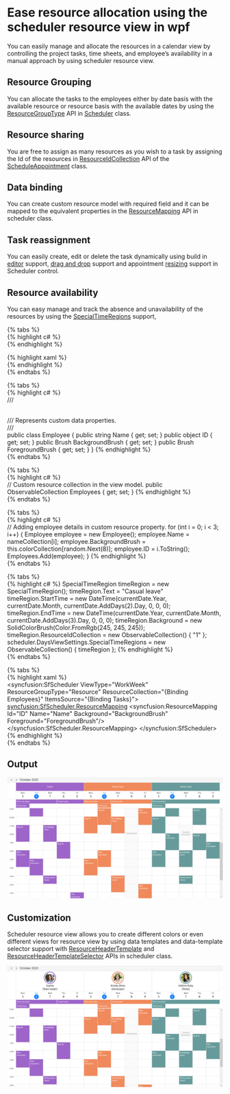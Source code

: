# Ease resource allocation using the scheduler resource view in wpf

You can easily manage and allocate the resources in a calendar view by controlling the project tasks, time sheets, and employee’s availability in a manual approach by using scheduler resource view.

## Resource Grouping 
You can allocate the tasks to the employees either by date basis with the available resource or resource basis with the available dates by using the [ResourceGroupType](https://help.syncfusion.com/cr/wpf/Syncfusion.UI.Xaml.Scheduler.SfScheduler.html#Syncfusion_UI_Xaml_Scheduler_SfScheduler_ResourceGroupType) API in [Scheduler](https://help.syncfusion.com/cr/wpf/Syncfusion.UI.Xaml.Scheduler.SfScheduler.html) class. 

## Resource sharing
You are free to assign as many resources as you wish to a task by assigning the Id of the resources in [ResourceIdCollection](https://help.syncfusion.com/cr/wpf/Syncfusion.UI.Xaml.Scheduler.ScheduleAppointment.html#Syncfusion_UI_Xaml_Scheduler_ScheduleAppointment_ResourceIdCollection) API of the [ScheduleAppointment](https://help.syncfusion.com/cr/wpf/Syncfusion.UI.Xaml.Scheduler.ScheduleAppointment.html) class.

## Data binding
You can create custom resource model with required field and it can be mapped to the equivalent properties in the [ResourceMapping](https://help.syncfusion.com/cr/wpf/Syncfusion.UI.Xaml.Scheduler.SfScheduler.html#Syncfusion_UI_Xaml_Scheduler_SfScheduler_ResourceMapping) API in scheduler class. 

## Task reassignment
You can easily create, edit or delete the task dynamically using build in [editor](https://help.syncfusion.com/wpf/scheduler/appointment-editing) support, [drag and drop](https://help.syncfusion.com/wpf/scheduler/appointment-drag-and-drop) support and appointment [resizing](https://help.syncfusion.com/wpf/scheduler/appointment-editing#appointment-resizing) support in Scheduler control.

## Resource availability
You can easy manage and track the absence and unavailability of the resources by using the [SpecialTimeRegions](https://help.syncfusion.com/wpf/scheduler/daysview#special-time-regions) support,

{% tabs %}       
{% highlight c# %}   
{% endhighlight %}   

{% highlight xaml %}   
{% endhighlight %}   
{% endtabs %}   

{% tabs %}       
{% highlight c# %}   
/// <summary>   
/// Represents custom data properties.   
/// </summary> 
public class Employee
{
    public string Name { get; set; }
    public object ID { get; set; }
    public Brush BackgroundBrush { get; set; }
    public Brush ForegroundBrush { get; set; }
}
{% endhighlight %}   
{% endtabs %}

{% tabs %}       
{% highlight c# %}   
// Custom resource collection in the view model.
public ObservableCollection<object> Employees { get; set; }
{% endhighlight %}   
{% endtabs %}

{% tabs %}       
{% highlight c# %}  
// Adding employee details in custom resource property.
for (int i = 0; i < 3; i++)
{
    Employee employee = new Employee();
    employee.Name = nameCollection[i];
    employee.BackgroundBrush = this.colorCollection[random.Next(8)];
    employee.ID = i.ToString();
    Employees.Add(employee);
}
{% endhighlight %}   
{% endtabs %}

{% tabs %}       
{% highlight c# %}
SpecialTimeRegion timeRegion = new SpecialTimeRegion();
timeRegion.Text = "Casual leave"
timeRegion.StartTime = new DateTime(currentDate.Year, currentDate.Month, currentDate.AddDays(2).Day, 0, 0, 0);
timeRegion.EndTime = new DateTime(currentDate.Year, currentDate.Month, currentDate.AddDays(3).Day, 0, 0, 0);
timeRegion.Background = new SolidColorBrush(Color.FromRgb(245, 245, 245));
timeRegion.ResourceIdCollection = new ObservableCollection<object>() { "1" };
scheduler.DaysViewSettings.SpecialTimeRegions = new ObservableCollection<SpecialTimeRegion>() { timeRegion };
{% endhighlight %}   
{% endtabs %}

{% tabs %}       
{% highlight xaml %}   
        <syncfusion:SfScheduler ViewType="WorkWeek"
                                ResourceGroupType="Resource"
                                ResourceCollection="{Binding Employees}"
                                ItemsSource="{Binding Tasks}">
            <syncfusion:SfScheduler.ResourceMapping>
                <syncfusion:ResourceMapping 
                    Id="ID" 
                    Name="Name" 
                    Background="BackgroundBrush" 
                    Foreground="ForegroundBrush"/>
            </syncfusion:SfScheduler.ResourceMapping>
        </syncfusion:SfScheduler>
{% endhighlight %}   
{% endtabs %}   

## Output

![SchedulerResourceView](https://github.com/SyncfusionExamples/ease-resource-allocation-using-the-scheduler-resource-view-in-wpf/blob/main/ResourceView/ScreenShot/wpf-scheduler-resource-availability.png)

## Customization
Scheduler resource view allows you to create different colors or even different views for resource view by using data templates and data-template selector support with [ResourceHeaderTemplate](https://help.syncfusion.com/cr/wpf/Syncfusion.UI.Xaml.Scheduler.SfScheduler.html#Syncfusion_UI_Xaml_Scheduler_SfScheduler_ResourceHeaderTemplate) and [ResourceHeaderTemplateSelector](https://help.syncfusion.com/cr/wpf/Syncfusion.UI.Xaml.Scheduler.SfScheduler.html#Syncfusion_UI_Xaml_Scheduler_SfScheduler_ResourceHeaderTemplateSelector) APIs in scheduler class.

![SchedulerTemplatedResourceView](https://github.com/SyncfusionExamples/ease-resource-allocation-using-the-scheduler-resource-view-in-wpf/blob/main/CustomResourceView/ScreenShot/wpf-scheduler-custom-resource-view.png)
